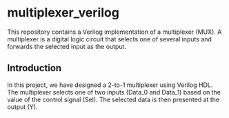 # multiplexer_verilog

This repository contains a Verilog implementation of a multiplexer (MUX). A multiplexer is a digital logic circuit that selects one of several inputs and forwards the selected input as the output.

## Introduction

In this project, we have designed a 2-to-1 multiplexer using Verilog HDL. The multiplexer selects one of two inputs (Data_0 and Data_1) based on the value of the control signal (Sel). The selected data is then presented at the output (Y).
